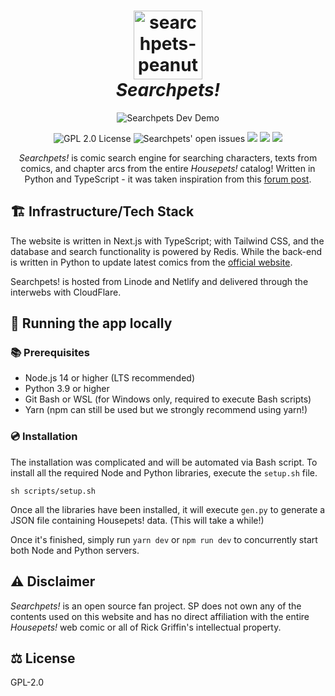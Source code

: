 <h1 align="center">
  <img width="110" alt="searchpets-peanut-transparent" src="https://user-images.githubusercontent.com/94678583/170873665-9d07cb32-abb9-45b6-8aea-8e361da84bd7.png">
  <br>
  <em>Searchpets!</em>
</h1>
<p align="center">
  <img src="https://user-images.githubusercontent.com/94678583/192121601-8083d9a5-a607-4201-8db1-d15369e240b7.png" alt="Searchpets Dev Demo">
</p>
<p align="center">
  <img src="https://img.shields.io/github/license/OpenFurs/searchpets?style=flat" alt="GPL 2.0 License" />
  <img src="https://img.shields.io/github/issues/OpenFurs/searchpets?style=flat" alt="Searchpets' open issues" />
  <img src="https://img.shields.io/github/last-commit/OpenFurs/searchpets" />
  <img src="https://img.shields.io/website?label=searchpets.xyz&up_message=up%20and%20running%21&url=https%3A%2F%2Fsearchpets.xyz%2F" />
  <img src="https://img.shields.io/github/contributors/OpenFurs/searchpets" />
</p>
<p align="center">
<em>Searchpets!</em> is comic search engine for searching characters, texts from comics, and chapter arcs from the entire <em>Housepets!</em> catalog! Written in Python and TypeScript - it was taken inspiration from this <a href="https://www.housepetscomic.com/forums/viewtopic.php?f=13&t=5434&p=938783&hilit=search+engine#p938783">forum post</a>.
</p>


## 🏗️ Infrastructure/Tech Stack

The website is written in Next.js with TypeScript; with Tailwind CSS, and the database
and search functionality is powered by Redis. While the back-end is written in Python
to update latest comics from the [official website](https://www.housepetscomic.com).

Searchpets! is hosted from Linode and Netlify and delivered through the
interwebs with CloudFlare.

## 🚀 Running the app locally

### 📚 Prerequisites

- Node.js 14 or higher (LTS recommended)
- Python 3.9 or higher
- Git Bash or WSL (for Windows only, required to execute Bash scripts)
- Yarn (npm can still be used but we strongly recommend using
  yarn!)

### 💿 Installation

The installation was complicated and will be automated via Bash script.
To install all the required Node and Python libraries, execute the `setup.sh`
file.

```console
sh scripts/setup.sh
```

Once all the libraries have been installed, it will execute `gen.py` to
generate a JSON file containing Housepets! data. (This will take a while!)

Once it's finished, simply run `yarn dev` or `npm run dev` to
concurrently start both Node and Python servers.

## ⚠️ Disclaimer

_Searchpets!_ is an open source fan project. SP does not own any of the
contents used on this website and has no direct affiliation with the entire
_Housepets!_ web comic or all of Rick Griffin's intellectual property.

## ⚖️ License

GPL-2.0
